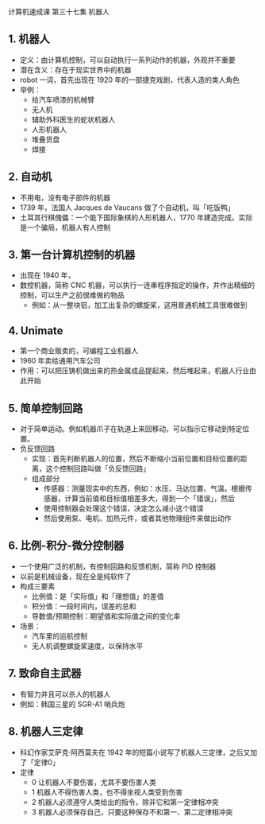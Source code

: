计算机速成课 第三十七集 机器人

## 1. 机器人
- 定义：由计算机控制，可以自动执行一系列动作的机器，外观并不重要
- 潜在含义：存在于现实世界中的机器
- robot 一词，首先出现在 1920 年的一部捷克戏剧，代表人造的类人角色
- 举例：
  - 给汽车喷漆的机械臂
  - 无人机
  - 辅助外科医生的蛇状机器人
  - 人形机器人
  - 堆叠货盘
  - 焊接

## 2. 自动机
- 不用电，没有电子部件的机器
- 1739 年，法国人 Jacques de Vaucans 做了个自动机，叫「吃饭鸭」
- 土耳其行棋傀儡：一个能下国际象棋的人形机器人，1770 年建造完成。实际是一个骗局，机器人有人控制

## 3. 第一台计算机控制的机器
- 出现在 1940 年，
- 数控机器，简称 CNC 机器，可以执行一连串程序指定的操作，并作出精细的控制，可以生产之前很难做的物品
  - 例如：从一整块铝，加工出复杂的螺旋桨，这用普通机械工具很难做到


## 4. Unimate
- 第一个商业贩卖的，可编程工业机器人
- 1960 年卖给通用汽车公司
- 作用：可以把压铸机做出来的热金属成品提起来，然后堆起来，机器人行业由此开始


## 5. 简单控制回路
- 对于简单运动。例如机器爪子在轨道上来回移动，可以指示它移动到特定位置。
- 负反馈回路
  - 实现：首先判断机器人的位置，然后不断缩小当前位置和目标位置的距离，这个控制回路叫做「负反馈回路」
  - 组成部分
    - 传感器：测量现实中的东西，例如：水压、马达位置、气温。根据传感器，计算当前值和目标值相差多大，得到一个「错误」，然后
    - 使用控制器会处理这个错误，决定怎么减小这个错误
    - 然后使用泵、电机、加热元件，或者其他物理组件来做出动作


## 6. 比例-积分-微分控制器
- 一个使用广泛的机制，有控制回路和反馈机制，简称 PID 控制器
- 以前是机械设备，现在全是纯软件了
- 构成三要素
  - 比例值：是「实际值」和「理想值」的差值
  - 积分值：一段时间内，误差的总和
  - 导数值/预期控制：期望值和实际值之间的变化率
- 场景：
  - 汽车里的巡航控制
  - 无人机调整螺旋桨速度，以保持水平


## 7. 致命自主武器
- 有智力并且可以杀人的机器人
- 例如：韩国三星的 SGR-A1 哨兵炮


## 8. 机器人三定律
- 科幻作家艾萨克·阿西莫夫在 1942 年的短篇小说写了机器人三定律，之后又加了「定律0」
- 定律
  - 0 让机器人不要伤害，尤其不要伤害人类
  - 1 机器人不得伤害人类，也不得坐视人类受到伤害
  - 2 机器人必须遵守人类给出的指令，除非它和第一定律相冲突
  - 3 机器人必须保存自己，只要这种保存不和第一、第二定律相冲突






